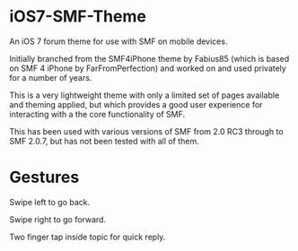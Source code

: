 iOS7-SMF-Theme
==============

An iOS 7 forum theme for use with SMF on mobile devices.

Initially branched from the SMF4iPhone theme by Fabius85 (which is based on SMF 4 iPhone by FarFromPerfection) and worked on and used privately for a number of years.

This is a very lightweight theme with only a limited set of pages available and theming applied, but which provides a good user experience for interacting with a the core functionality of SMF.

This has been used with various versions of SMF from 2.0 RC3 through to SMF 2.0.7, but has not been tested with all of them.

Gestures
==============

Swipe left to go back.

Swipe right to go forward.

Two finger tap inside topic for quick reply.
